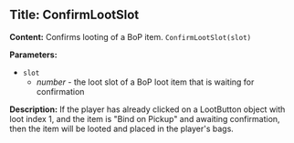 ## Title: ConfirmLootSlot

**Content:**
Confirms looting of a BoP item.
`ConfirmLootSlot(slot)`

**Parameters:**
- `slot`
  - *number* - the loot slot of a BoP loot item that is waiting for confirmation

**Description:**
If the player has already clicked on a LootButton object with loot index 1, and the item is "Bind on Pickup" and awaiting confirmation, then the item will be looted and placed in the player's bags.
